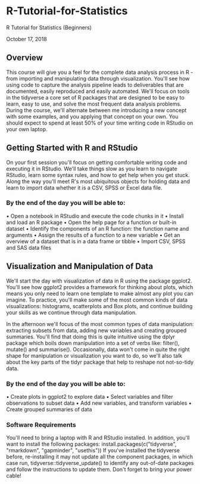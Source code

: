 # R-Tutorial-for-Statistics
R Tutorial for Statistics (Beginners)

October 17, 2018

## Overview
This course will give you a feel for the complete data analysis process in R - from importing and manipulating data through visualization. You'll see how using code to capture the analysis pipeline leads to deliverables that are documented, easily reproduced and easily automated.
We'll focus on tools in the tidyverse a core set of R packages that are designed to be easy to learn, easy to use, and solve the most frequent data analysis problems.
During the course, we'll alternate between me introducing a new concept with some examples, and you applying that concept on your own. You should expect to spend at least 50% of your time writing code in RStudio on your own laptop.

## Getting Started with R and RStudio
On your first session you'll focus on getting comfortable writing code and executing it in RStudio. We'll take things slow as you learn to navigate RStudio, learn some syntax rules, and how to get help when you get stuck. Along the way you'll meet R's most ubiquitous objects for holding data and learn to import data whether it is a CSV, SPSS or Excel data file.

### By the end of the day you will be able to:
•	Open a notebook in RStudio and execute the code chunks in it
•	Install and load an R package
•	Open the help page for a function or built-in dataset
•	Identify the components of an R function: the function name and arguments
•	Assign the results of a function to a new variable
•	Get an overview of a dataset that is in a data frame or tibble
•	Import CSV, SPSS and SAS data files




## Visualization and Manipulation of Data
We'll start the day with visualization of data in R using the package ggplot2. You'll see how ggplot2 provides a framework for thinking about plots, which means you only need to learn one template to make almost any plot you can imagine. To practice, you'll make some of the most common kinds of data visualizations: histograms, scatterplots and Box plots, and continue building your skills as we continue through data manipulation.

In the afternoon we'll focus of the most common types of data manipulation: extracting subsets from data, adding new variables and creating grouped summaries. You'll find that doing this is quite intuitive using the dplyr package which boils down manipulation into a set of verbs like: filter(), mutate() and summarise(). Occasionally, data won't come in quite the right shape for manipulation or visualization you want to do, so we'll also talk about the key parts of the tidyr package that help to reshape not not-so-tidy data.

### By the end of the day you will be able to:
•	Create plots in ggplot2 to explore data
•	Select variables and filter observations to subset data
•	Add new variables, and transform variables
•	Create grouped summaries of data
### Software Requirements
You'll need to bring a laptop with R and RStudio installed. In addition, you'll want to install the following packages:
install.packages(c("tidyverse", "rmarkdown", "gapminder", "usethis"))
If you've installed the tidyverse before, re-installing it may not update all the component packages, in which case run,
tidyverse::tidyverse_update()
to identify any out-of-date packages and follow the instructions to update them.
Don't forget to bring your power cable!

